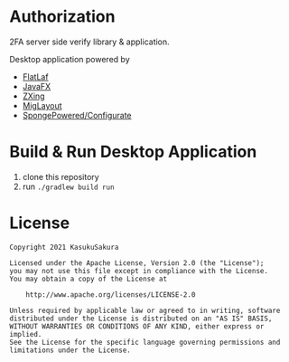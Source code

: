 # Authorization

2FA server side verify library & application.

Desktop application powered by

- [FlatLaf](https://github.com/JFormDesigner/FlatLaf/)
- [JavaFX](https://github.com/openjdk/jfx)
- [ZXing](https://github.com/zxing/zxing)
- [MigLayout](https://github.com/mikaelgrev/miglayout)
- [SpongePowered/Configurate](https://github.com/SpongePowered/Configurate)

# Build & Run Desktop Application

1. clone this repository
2. run `./gradlew build run`

# License

```text
Copyright 2021 KasukuSakura

Licensed under the Apache License, Version 2.0 (the "License");
you may not use this file except in compliance with the License.
You may obtain a copy of the License at

    http://www.apache.org/licenses/LICENSE-2.0

Unless required by applicable law or agreed to in writing, software
distributed under the License is distributed on an "AS IS" BASIS,
WITHOUT WARRANTIES OR CONDITIONS OF ANY KIND, either express or implied.
See the License for the specific language governing permissions and
limitations under the License.
```
